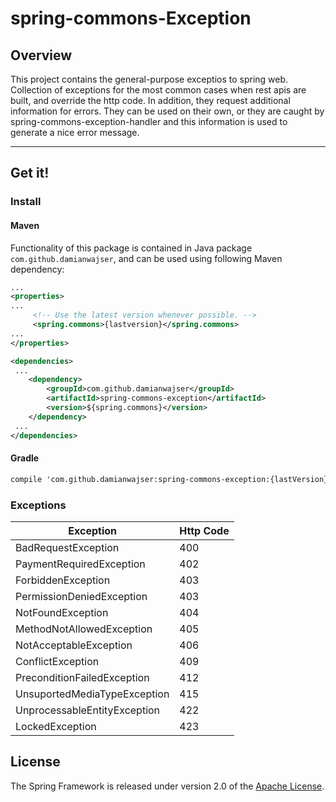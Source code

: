# spring-commons-Exception
## Overview
This project contains the general-purpose exceptios to spring web.
Collection of exceptions for the most common cases when rest apis are built, and override the http code.
In addition, they request additional information for errors.
They can be used on their own, or they are caught by spring-commons-exception-handler and this information is used to generate a nice error message.

-----

## Get it!
### Install
#### Maven
Functionality of this package is contained in Java package `com.github.damianwajser`, and can be used using following Maven dependency:

```xml
...
<properties>
...
     <!-- Use the latest version whenever possible. -->
     <spring.commons>{lastversion}</spring.commons>
...
</properties>

<dependencies>
 ...
    <dependency>
        <groupId>com.github.damianwajser</groupId>
        <artifactId>spring-commons-exception</artifactId>
        <version>${spring.commons}</version>
    </dependency>
 ...
</dependencies>
 ```
 #### Gradle
 ```xml
 compile 'com.github.damianwajser:spring-commons-exception:{lastVersion}'
 ```
### Exceptions
|Exception|Http Code |
|--|--|
| BadRequestException | 400
| PaymentRequiredException | 402
| ForbiddenException | 403
| PermissionDeniedException | 403
| NotFoundException | 404
| MethodNotAllowedException | 405
| NotAcceptableException|406
| ConflictException | 409
| PreconditionFailedException | 412
| UnsuportedMediaTypeException | 415
| UnprocessableEntityException | 422|
| LockedException | 423

## License
The Spring Framework is released under version 2.0 of the [Apache License](http://www.apache.org/licenses/LICENSE-2.0).
